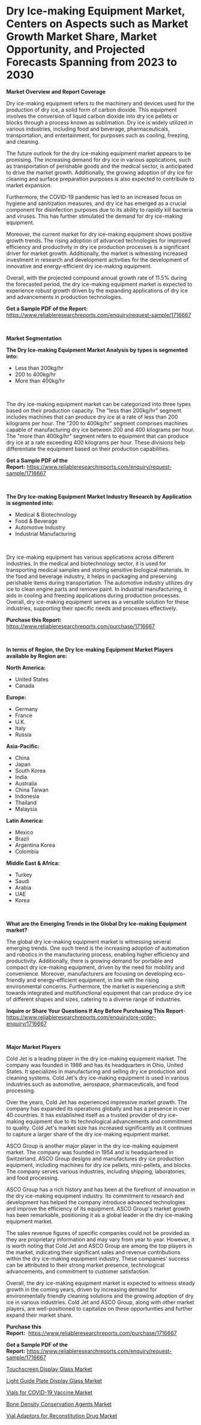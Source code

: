 <p><h1>Dry Ice-making Equipment Market, Centers on Aspects such as Market Growth Market Share, Market Opportunity, and Projected Forecasts Spanning from 2023 to 2030</h1></p><p><strong>Market Overview and Report Coverage</strong></p>
<p><p>Dry ice-making equipment refers to the machinery and devices used for the production of dry ice, a solid form of carbon dioxide. This equipment involves the conversion of liquid carbon dioxide into dry ice pellets or blocks through a process known as sublimation. Dry ice is widely utilized in various industries, including food and beverage, pharmaceuticals, transportation, and entertainment, for purposes such as cooling, freezing, and cleaning.</p><p>The future outlook for the dry ice-making equipment market appears to be promising. The increasing demand for dry ice in various applications, such as transportation of perishable goods and the medical sector, is anticipated to drive the market growth. Additionally, the growing adoption of dry ice for cleaning and surface preparation purposes is also expected to contribute to market expansion.</p><p>Furthermore, the COVID-19 pandemic has led to an increased focus on hygiene and sanitization measures, and dry ice has emerged as a crucial component for disinfection purposes due to its ability to rapidly kill bacteria and viruses. This has further stimulated the demand for dry ice-making equipment.</p><p>Moreover, the current market for dry ice-making equipment shows positive growth trends. The rising adoption of advanced technologies for improved efficiency and productivity in dry ice production processes is a significant driver for market growth. Additionally, the market is witnessing increased investment in research and development activities for the development of innovative and energy-efficient dry ice-making equipment.</p><p>Overall, with the projected compound annual growth rate of 11.5% during the forecasted period, the dry ice-making equipment market is expected to experience robust growth driven by the expanding applications of dry ice and advancements in production technologies.</p></p>
<p><strong>Get a Sample PDF of the Report:</strong> <a href="https://www.reliableresearchreports.com/enquiry/request-sample/1716667">https://www.reliableresearchreports.com/enquiry/request-sample/1716667</a></p>
<p>&nbsp;</p>
<p><strong>Market Segmentation</strong></p>
<p><strong>The Dry Ice-making Equipment Market Analysis by types is segmented into:</strong></p>
<p><ul><li>Less than 200kg/hr</li><li>200 to 400kg/hr</li><li>More than 400kg/hr</li></ul></p>
<p>&nbsp;</p>
<p><p>The dry ice-making equipment market can be categorized into three types based on their production capacity. The "less than 200kg/hr" segment includes machines that can produce dry ice at a rate of less than 200 kilograms per hour. The "200 to 400kg/hr" segment comprises machines capable of manufacturing dry ice between 200 and 400 kilograms per hour. The "more than 400kg/hr" segment refers to equipment that can produce dry ice at a rate exceeding 400 kilograms per hour. These divisions help differentiate the equipment based on their production capabilities.</p></p>
<p><strong>Get a Sample PDF of the Report:</strong>&nbsp;<a href="https://www.reliableresearchreports.com/enquiry/request-sample/1716667">https://www.reliableresearchreports.com/enquiry/request-sample/1716667</a></p>
<p>&nbsp;</p>
<p><strong>The Dry Ice-making Equipment Market Industry Research by Application is segmented into:</strong></p>
<p><ul><li>Medical & Biotechnology</li><li>Food & Beverage</li><li>Automotive Industry</li><li>Industrial Manufacturing</li></ul></p>
<p>&nbsp;</p>
<p><p>Dry ice-making equipment has various applications across different industries. In the medical and biotechnology sector, it is used for transporting medical samples and storing sensitive biological materials. In the food and beverage industry, it helps in packaging and preserving perishable items during transportation. The automotive industry utilizes dry ice to clean engine parts and remove paint. In industrial manufacturing, it aids in cooling and freezing applications during production processes. Overall, dry ice-making equipment serves as a versatile solution for these industries, supporting their specific needs and processes effectively.</p></p>
<p><strong>Purchase this Report:</strong>&nbsp; <a href="https://www.reliableresearchreports.com/purchase/1716667">https://www.reliableresearchreports.com/purchase/1716667</a></p>
<p>&nbsp;</p>
<p><strong>In terms of Region, the Dry Ice-making Equipment Market Players available by Region are:</strong></p>
<p>
    <p> <strong> North America: </strong>
        <ul>
            <li>United States</li>
            <li>Canada</li>
        </ul>
        </p> 
    <p> <strong> Europe: </strong>
        <ul>
            <li>Germany</li>
            <li>France</li>
            <li>U.K.</li>
            <li>Italy</li>
            <li>Russia</li>
        </ul>
        </p> 
    <p> <strong> Asia-Pacific: </strong>
        <ul>
            <li>China</li>
            <li>Japan</li>
            <li>South Korea</li>
            <li>India</li>
            <li>Australia</li>
            <li>China Taiwan</li>
            <li>Indonesia</li>
            <li>Thailand</li>
            <li>Malaysia</li>
        </ul>
        </p> 
    <p> <strong> Latin America: </strong>
        <ul>
            <li>Mexico</li>
            <li>Brazil</li>
            <li>Argentina Korea</li>
            <li>Colombia</li>
        </ul>
        </p> 
    <p> <strong> Middle East & Africa: </strong>
        <ul>
            <li>Turkey</li>
            <li>Saudi</li>
            <li>Arabia</li>
            <li>UAE</li>
            <li>Korea</li>
        </ul>
    </p>
    </p>
<p>&nbsp;</p>
<p><strong>What are the Emerging Trends in the Global Dry Ice-making Equipment market?</strong></p>
<p><p>The global dry ice-making equipment market is witnessing several emerging trends. One such trend is the increasing adoption of automation and robotics in the manufacturing process, enabling higher efficiency and productivity. Additionally, there is growing demand for portable and compact dry ice-making equipment, driven by the need for mobility and convenience. Moreover, manufacturers are focusing on developing eco-friendly and energy-efficient equipment, in line with the rising environmental concerns. Furthermore, the market is experiencing a shift towards integrated and multifunctional equipment that can produce dry ice of different shapes and sizes, catering to a diverse range of industries.</p></p>
<p><strong>Inquire or Share Your Questions If Any Before Purchasing This Report</strong>- <a href="https://www.reliableresearchreports.com/enquiry/pre-order-enquiry/1716667">https://www.reliableresearchreports.com/enquiry/pre-order-enquiry/1716667</a></p>
<p>&nbsp;</p>
<p><strong>Major Market Players</strong></p>
<p><p>Cold Jet is a leading player in the dry ice-making equipment market. The company was founded in 1986 and has its headquarters in Ohio, United States. It specializes in manufacturing and selling dry ice production and cleaning systems. Cold Jet's dry ice-making equipment is used in various industries such as automotive, aerospace, pharmaceuticals, and food processing.</p><p>Over the years, Cold Jet has experienced impressive market growth. The company has expanded its operations globally and has a presence in over 40 countries. It has established itself as a trusted provider of dry ice-making equipment due to its technological advancements and commitment to quality. Cold Jet's market size has increased significantly as it continues to capture a larger share of the dry ice-making equipment market.</p><p>ASCO Group is another major player in the dry ice-making equipment market. The company was founded in 1954 and is headquartered in Switzerland. ASCO Group designs and manufactures dry ice production equipment, including machines for dry ice pellets, mini-pellets, and blocks. The company serves various industries, including shipping, laboratories, and food processing.</p><p>ASCO Group has a rich history and has been at the forefront of innovation in the dry ice-making equipment industry. Its commitment to research and development has helped the company introduce advanced technologies and improve the efficiency of its equipment. ASCO Group's market growth has been remarkable, positioning it as a global leader in the dry ice-making equipment market.</p><p>The sales revenue figures of specific companies could not be provided as they are proprietary information and may vary from year to year. However, it is worth noting that Cold Jet and ASCO Group are among the top players in the market, indicating their significant sales and revenue contributions within the dry ice-making equipment industry. These companies' success can be attributed to their strong market presence, technological advancements, and commitment to customer satisfaction.</p><p>Overall, the dry ice-making equipment market is expected to witness steady growth in the coming years, driven by increasing demand for environmentally friendly cleaning solutions and the growing adoption of dry ice in various industries. Cold Jet and ASCO Group, along with other market players, are well-positioned to capitalize on these opportunities and further expand their market share.</p></p>
<p><strong>Purchase this Report:</strong>&nbsp;&nbsp;<a href="https://www.reliableresearchreports.com/purchase/1716667">https://www.reliableresearchreports.com/purchase/1716667</a></p>
<p></p>
<p><strong>Get a Sample PDF of the Report:</strong>&nbsp;<a href="https://www.reliableresearchreports.com/enquiry/request-sample/1716667">https://www.reliableresearchreports.com/enquiry/request-sample/1716667</a></p>
<p><p><a href="https://www.linkedin.com/pulse/touchscreen-display-glass-market-size-growth-forecast/">Touchscreen Display Glass Market</a></p><p><a href="https://www.linkedin.com/pulse/light-guide-plate-display-glass-market-size-growth-forecast/">Light Guide Plate Display Glass Market</a></p><p><a href="https://www.linkedin.com/pulse/vials-covid-19-vaccine-market-share-amp-new-trends-analysis/">Vials for COVID-19 Vaccine Market</a></p><p><a href="https://medium.com/@carrolltorp/bone-density-conservation-agents-market-outlook-industry-overview-and-forecast-2023-to-2030-e7cb5dd01433">Bone Density Conservation Agents Market</a></p><p><a href="https://medium.com/@ruthgaylord1929/vial-adaptors-for-reconstitution-drug-market-report-reveals-the-latest-trends-and-growth-1e3fa0dcee1e">Vial Adaptors for Reconstitution Drug Market</a></p></p>